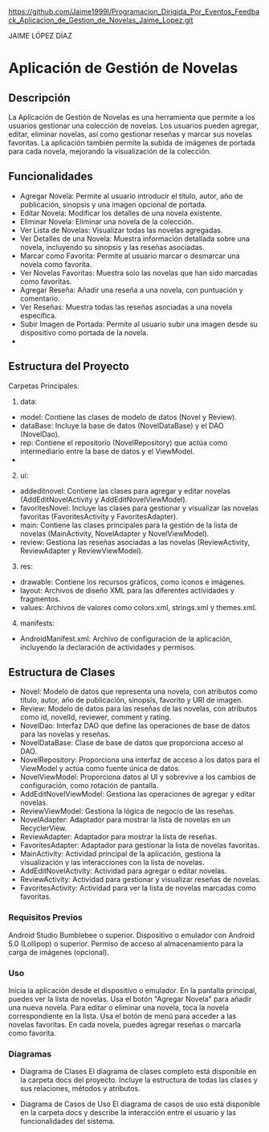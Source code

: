 https://github.com/Jaime1999l/Programacion_Dirigida_Por_Eventos_Feedback_Aplicacion_de_Gestion_de_Novelas_Jaime_Lopez.git

JAIME LÓPEZ DÍAZ

# Aplicación de Gestión de Novelas
## Descripción
La Aplicación de Gestión de Novelas es una herramienta que permite a los usuarios gestionar una colección de novelas. Los usuarios pueden agregar, editar, eliminar novelas, así como gestionar reseñas y marcar sus novelas favoritas. La aplicación también permite la subida de imágenes de portada para cada novela, mejorando la visualización de la colección.

## Funcionalidades
- Agregar Novela: Permite al usuario introducir el título, autor, año de publicación, sinopsis y una imagen opcional de portada.
- Editar Novela: Modificar los detalles de una novela existente.
- Eliminar Novela: Eliminar una novela de la colección.
- Ver Lista de Novelas: Visualizar todas las novelas agregadas.
- Ver Detalles de una Novela: Muestra información detallada sobre una novela, incluyendo su sinopsis y las reseñas asociadas.
- Marcar como Favorita: Permite al usuario marcar o desmarcar una novela como favorita.
- Ver Novelas Favoritas: Muestra solo las novelas que han sido marcadas como favoritas.
- Agregar Reseña: Añadir una reseña a una novela, con puntuación y comentario.
- Ver Reseñas: Muestra todas las reseñas asociadas a una novela específica.
- Subir Imagen de Portada: Permite al usuario subir una imagen desde su dispositivo como portada de la novela.
- 
## Estructura del Proyecto
Carpetas Principales:

1. data:

- model: Contiene las clases de modelo de datos (Novel y Review).
- dataBase: Incluye la base de datos (NovelDataBase) y el DAO (NovelDao).
- rep: Contiene el repositorio (NovelRepository) que actúa como intermediario entre la base de datos y el ViewModel.
- 
2. ui:

- addeditnovel: Contiene las clases para agregar y editar novelas (AddEditNovelActivity y AddEditNovelViewModel).
- favoritesNovel: Incluye las clases para gestionar y visualizar las novelas favoritas (FavoritesActivity y FavoritesAdapter).
- main: Contiene las clases principales para la gestión de la lista de novelas (MainActivity, NovelAdapter y NovelViewModel).
- review: Gestiona las reseñas asociadas a las novelas (ReviewActivity, ReviewAdapter y ReviewViewModel).
  
3. res:

- drawable: Contiene los recursos gráficos, como iconos e imágenes.
- layout: Archivos de diseño XML para las diferentes actividades y fragmentos.
- values: Archivos de valores como colors.xml, strings.xml y themes.xml.
4. manifests:

- AndroidManifest.xml: Archivo de configuración de la aplicación, incluyendo la declaración de actividades y permisos.
  
## Estructura de Clases

- Novel: Modelo de datos que representa una novela, con atributos como título, autor, año de publicación, sinopsis, favorito y URI de imagen.
- Review: Modelo de datos para las reseñas de las novelas, con atributos como id, novelId, reviewer, comment y rating.
- NovelDao: Interfaz DAO que define las operaciones de base de datos para las novelas y reseñas.
- NovelDataBase: Clase de base de datos que proporciona acceso al DAO.
- NovelRepository: Proporciona una interfaz de acceso a los datos para el ViewModel y actúa como fuente única de datos.
- NovelViewModel: Proporciona datos al UI y sobrevive a los cambios de configuración, como rotación de pantalla.
- AddEditNovelViewModel: Gestiona las operaciones de agregar y editar novelas.
- ReviewViewModel: Gestiona la lógica de negocio de las reseñas.
- NovelAdapter: Adaptador para mostrar la lista de novelas en un RecyclerView.
- ReviewAdapter: Adaptador para mostrar la lista de reseñas.
- FavoritesAdapter: Adaptador para gestionar la lista de novelas favoritas.
- MainActivity: Actividad principal de la aplicación, gestiona la visualización y las interacciones con la lista de novelas.
- AddEditNovelActivity: Actividad para agregar o editar novelas.
- ReviewActivity: Actividad para gestionar y visualizar reseñas de novelas.
- FavoritesActivity: Actividad para ver la lista de novelas marcadas como favoritas.
  
### Requisitos Previos

Android Studio Bumblebee o superior.
Dispositivo o emulador con Android 5.0 (Lollipop) o superior.
Permiso de acceso al almacenamiento para la carga de imágenes (opcional).

### Uso

Inicia la aplicación desde el dispositivo o emulador.
En la pantalla principal, puedes ver la lista de novelas.
Usa el botón "Agregar Novela" para añadir una nueva novela.
Para editar o eliminar una novela, toca la novela correspondiente en la lista.
Usa el botón de menú para acceder a las novelas favoritas.
En cada novela, puedes agregar reseñas o marcarla como favorita.

### Diagramas

- Diagrama de Clases
El diagrama de clases completo está disponible en la carpeta docs del proyecto. Incluye la estructura de todas las clases y sus relaciones, métodos y atributos.

- Diagrama de Casos de Uso
El diagrama de casos de uso está disponible en la carpeta docs y describe la interacción entre el usuario y las funcionalidades del sistema.

